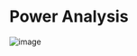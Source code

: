 # Power Analysis

![image](https://user-images.githubusercontent.com/60442877/190883801-d8ec44ed-94f4-46f7-a484-377d20ab57f8.png)

